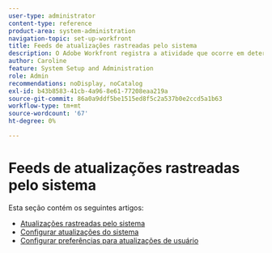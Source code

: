 ```yaml
---
user-type: administrator
content-type: reference
product-area: system-administration
navigation-topic: set-up-workfront
title: Feeds de atualizações rastreadas pelo sistema
description: O Adobe Workfront registra a atividade que ocorre em determinados objetos em seus [!UICONTROL Atualizações] área. Uma atualização do sistema inclui uma breve observação descrevendo que tipo de alteração aconteceu com o objeto. [!DNL Workfront] administradores podem definir que tipo de alterações o sistema deve rastrear no [!UICONTROL Atualizações] área.
author: Caroline
feature: System Setup and Administration
role: Admin
recommendations: noDisplay, noCatalog
exl-id: b43b8583-41cb-4a96-8e61-77208eaa219a
source-git-commit: 86a0a9ddf5be1515ed8f5c2a537b0e2ccd5a1b63
workflow-type: tm+mt
source-wordcount: '67'
ht-degree: 0%

---
```


# Feeds de atualizações rastreadas pelo sistema

Esta seção contém os seguintes artigos:

* [Atualizações rastreadas pelo sistema](../../../administration-and-setup/set-up-workfront/system-tracked-update-feeds/system-tracked-update-feeds.md)
* [Configurar atualizações do sistema](../../../administration-and-setup/set-up-workfront/system-tracked-update-feeds/configure-system-updates.md)
* [Configurar preferências para atualizações de usuário](../../../administration-and-setup/set-up-workfront/system-tracked-update-feeds/configure-preferences-user-updates.md)
